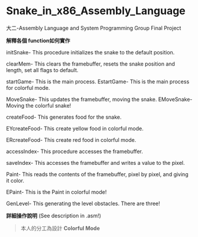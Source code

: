 # Snake_in_x86_Assembly_Language
大二-Assembly Language and System Programming Group Final Project


**解釋各個 function如何實作**

initSnake- This procedure initializes the snake to the default position.

clearMem- This clears the framebuffer, resets the snake position and length, set all flags to default.

startGame- This is the main process. EstartGame- This is the main process for colorful mode.

MoveSnake- This updates the framebuffer, moving the snake. EMoveSnake- Moving the colorful snake!

createFood- This generates food for the snake.

EYcreateFood- This create yellow food in colorful mode.

ERcreateFood- This create red food in colorful mode.

accessIndex- This procedure accesses the framebuffer.

saveIndex- This accesses the framebuffer and writes a value to the pixel.

Paint- This reads the contents of the framebuffer, pixel by pixel, and giving it color.

EPaint- This is the Paint in colorful mode!

GenLevel- This generating the level obstacles. There are three!



**詳細操作說明**
(See description in .asm!)


> 本人的分工為設計 **Colorful Mode**
